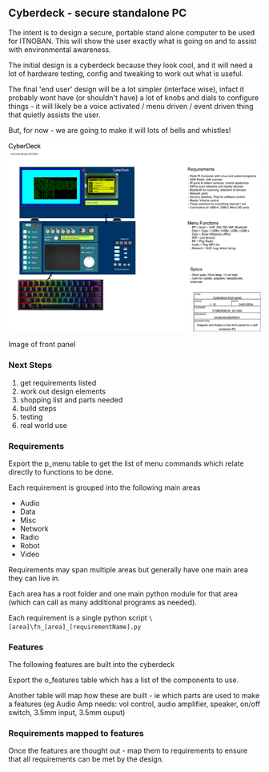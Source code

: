 ## Cyberdeck - secure standalone PC



The intent is to design a secure, portable stand alone computer to be used for ITNOBAN. This will show the user exactly what is going on and to assist with environmental awareness.

The initial design is a cyberdeck because they look cool, and it will need a lot of hardware testing, config and tweaking to work out what is useful.

The final 'end user' design will be a lot simpler (interface wise), infact it probably wont have (or shouldn't have) a lot of knobs and dials to configure things - it will likely be a voice activated / menu driven / event driven thing that quietly assists the user.

But, for now - we are going to make it will lots of bells and whistles!

![Front Panel](https://github.com/acutesoftware/acute-experiments/blob/master/cyberdeck/cyberdeck_03.png)

Image of front panel

### Next Steps

1. get requirements listed
2. work out design elements
3. shopping list and parts needed
4. build steps
5. testing
6. real world use


### Requirements
Export the p_menu table to get the list of menu commands which relate directly to functions to be done.

Each requirement is grouped into the following main areas
 - Audio
 - Data
 - Misc
 - Network
 - Radio
 - Robot
 - Video

 Requirements may span multiple areas but generally have one main area they can live in.

 Each area has a root folder and one main python module for that area (which can call as many additional programs as needed).

 Each requirement is a single python script 
 `\[area]\fn_[area]_[requirementName].py`


### Features
The following features are built into the cyberdeck

Export the o_features table which has a list of the components to use.

Another table will map how these are built - ie which parts are used to make a features
(eg Audio Amp needs: vol control, audio amplifier, speaker, on/off switch, 3.5mm input, 3.5mm ouput)

### Requirements mapped to features

Once the features are thought out - map them to requirements to ensure that all requirements can be met by the design.

